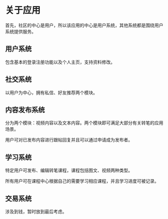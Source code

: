 # 关于应用

首先，社区的中心是用户，所以该应用的中心是用户系统，其他系统都是围绕用户系统提供服务。

## 用户系统
包含基本的登录注册功能以及个人主页，支持资料修改。
## 社交系统
以用户为中心，拥有私信、好友推荐两个模块。
## 内容发布系统
分为两个模块：视频内容以及文本内容。两个模块即可满足大部分有关转笔的应用场景。

用户可对已发布内容进行跟帖回复并且可以通过申请成为发布者。
## 学习系统
特定用户可发布、编辑转笔课程，课程包括图文、视频两种类型。

所有用户可在课程中心根据自己的需要学习相应课程，并且学习进度可被记录。
## 交易系统
涉及到钱，暂时放到最后考虑。


